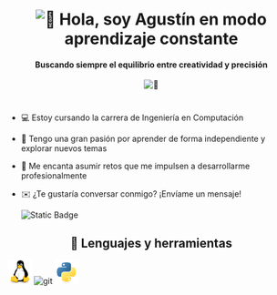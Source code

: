 <div align="center">

# <picture><source srcset="https://fonts.gstatic.com/s/e/notoemoji/latest/1f331/512.webp" type="image/webp"><img src="https://fonts.gstatic.com/s/e/notoemoji/latest/1f331/512.gif" alt="🌱" width="40" height="40"></picture> Hola, soy Agustín en modo aprendizaje constante

#### Buscando siempre el equilibrio entre creatividad y precisión <picture>
  <source srcset="https://fonts.gstatic.com/s/e/notoemoji/latest/1f642_200d_2195_fe0f/512.webp" type="image/webp">
  <img src="https://fonts.gstatic.com/s/e/notoemoji/latest/1f642_200d_2195_fe0f/512.gif" alt="🙂" width="20" height="20">
</picture>

</div>

#

- 💻 Estoy cursando la carrera de Ingeniería en Computación
- 📖 Tengo una gran pasión por aprender de forma independiente y explorar nuevos temas
- 🚀 Me encanta asumir retos que me impulsen a desarrollarme profesionalmente
- ✉️ ¿Te gustaría conversar conmigo? ¡Envíame un mensaje!

    ![Static Badge](https://img.shields.io/badge/https%3A%2F%2Fwww.linkedin.com%2Fin%2Fagust%25C3%25ADn-leiva-8176a0368%2F)


<div align="center">

## 🚀 Lenguajes y herramientas
</div>
<img src="https://raw.githubusercontent.com/devicons/devicon/master/icons/linux/linux-original.svg" alt="linux" width="42" height="42" />  <img src="https://www.vectorlogo.zone/logos/git-scm/git-scm-icon.svg" alt="git" width="42" height="42" />  <img src="https://raw.githubusercontent.com/devicons/devicon/master/icons/python/python-original.svg" alt="python" width="42" height="42" />



